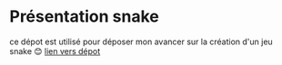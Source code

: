 # Présentation snake
ce dépot est utilisé pour déposer mon avancer sur la création d'un jeu snake 😊
[lien vers dépot](https://github.com/boisgera/python-fr)

